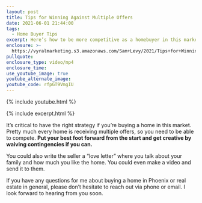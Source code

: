 ```yaml
---
layout: post
title: Tips for Winning Against Multiple Offers
date: 2021-06-01 21:44:00
tags:
  - Home Buyer Tips
excerpt: Here’s how to be more competitive as a homebuyer in this market.
enclosure: >-
  https://vyralmarketing.s3.amazonaws.com/Sam+Levy/2021/Tips+for+Winning+Against+Multiple+Offers.mp4
pullquote:
enclosure_type: video/mp4
enclosure_time:
use_youtube_image: true
youtube_alternate_image:
youtube_code: rfpGT9VmgIU
---
```

{% include youtube.html %}

{% include excerpt.html %}

It’s critical to have the right strategy if you’re buying a home in this market. Pretty much every home is receiving multiple offers, so you need to be able to compete. **Put your best foot forward from the start and get creative by waiving contingencies if you can.**

You could also write the seller a “love letter” where you talk about your family and how much you like the home. You could even make a video and send it to them.

If you have any questions for me about buying a home in Phoenix or real estate in general, please don’t hesitate to reach out via phone or email. I look forward to hearing from you soon.
